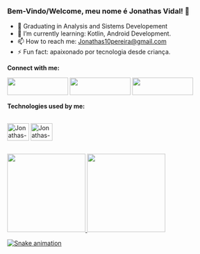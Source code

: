 ### Bem-Vindo/Welcome, meu nome é Jonathas Vidal! 👋

- 🔭 Graduating in Analysis and Sistems Developement
- 🌱 I’m currently learning: Kotlin, Android Development.
- 📫 How to reach me: Jonathas10pereira@gmail.com
- ⚡ Fun fact: apaixonado por tecnologia desde criança.

</div>
<b>Connect with me:</b>
  
  <a href="https://www.linkedin.com/in/jonpvs/" target="_blank"><img height="40" width="140" src="https://img.shields.io/badge/-LinkedIn-%230077B5?style=for-the-badge&logo=linkedin&logoColor=white" target="_blank"></a>
  <a href="https://instagram.com/jonathaasrj" target="_blank"><img height="40" width="140" src="https://img.shields.io/badge/-Instagram-%23E4405F?style=for-the-badge&logo=instagram&logoColor=white" target="_blank"></a>
  <a href = "mailto:jonathas10pereira@gmail.com"><img height="40" width="140" src="https://img.shields.io/badge/-Gmail-%23333?style=for-the-badge&logo=gmail&logoColor=white" target="_blank"></a>

<b>Technologies used by me: </b>
<div style="display: inline_block"><br>
  <img align="center" alt="Jonathas-Android" height="40" width="50" src="https://cdn.jsdelivr.net/gh/devicons/devicon/icons/androidstudio/androidstudio-original.svg">
  <img align="center" alt="Jonathas-Kotlin" height="40" width="50" src="https://cdn.jsdelivr.net/gh/devicons/devicon/icons/kotlin/kotlin-original.svg">

  ##
  <a href="https://github.com/Jonathasz1">
  <img height="180em" src="https://github-readme-stats.vercel.app/api?username=Jonathasz1&show_icons=true&theme=dracula&include_all_commits=true&count_private=true"/>
  <img height="180em" src="https://github-readme-stats.vercel.app/api/top-langs/?username=Jonathasz1&layout=compact&langs_count=7&theme=dracula"/>

  ![Snake animation](https://github.com/Jonathasz1/Jonathasz1/blob/output/github-contribution-grid-snake.svg)
 
</div>
